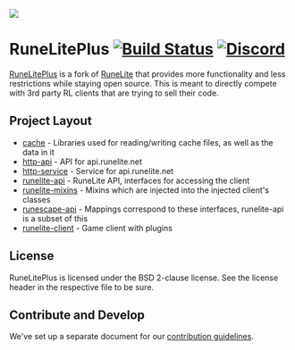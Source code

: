 ![](https://i.imgur.com/OVRdQBz.png)



# RuneLitePlus [![Build Status](https://travis-ci.org/runelite-extended/runelite.svg?branch=master)](https://travis-ci.org/runelite-extended/runelite) [![Discord](https://img.shields.io/discord/373382904769675265.svg)](https://discord.gg/HN5gf3m)

[RuneLitePlus](https://runelitepl.us)  is a fork of [RuneLite](https://github.com/runelite/runelite) that provides more functionality and less restrictions while staying open source. This is meant to directly compete with 3rd party RL clients that are trying to sell their code.

## Project Layout

- [cache](cache/src/main/java/net/runelite/cache) - Libraries used for reading/writing cache files, as well as the data in it
- [http-api](http-api/src/main/java/net/runelite/http/api) - API for api.runelite.net
- [http-service](http-service/src/main/java/net/runelite/http/service) - Service for api.runelite.net
- [runelite-api](runelite-api/src/main/java/net/runelite/api) - RuneLite API, interfaces for accessing the client
- [runelite-mixins](runelite-mixins/src/main/java/net/runelite) - Mixins which are injected into the injected client's classes
- [runescape-api](runescape-api/src/main/java/net/runelite) - Mappings correspond to these interfaces, runelite-api is a subset of this
- [runelite-client](runelite-client/src/main/java/net/runelite/client) - Game client with plugins

## License

RuneLitePlus is licensed under the BSD 2-clause license. See the license header in the respective file to be sure.

## Contribute and Develop

We've set up a separate document for our [contribution guidelines](https://github.com/runelite-extended/runelite/blob/master/.github/CONTRIBUTING.md).
